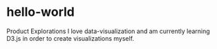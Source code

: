 # hello-world
Product Explorations
I love data-visualization and am currently learning D3.js in order to create visualizations myself.
